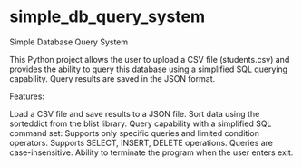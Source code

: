 # simple_db_query_system
Simple Database Query System

This Python project allows the user to upload a CSV file (students.csv) and provides the ability to query this database using a simplified SQL querying capability. Query results are saved in the JSON format.

Features:

Load a CSV file and save results to a JSON file.
Sort data using the sorteddict from the blist library.
Query capability with a simplified SQL command set:
Supports only specific queries and limited condition operators.
Supports SELECT, INSERT, DELETE operations.
Queries are case-insensitive.
Ability to terminate the program when the user enters exit.

